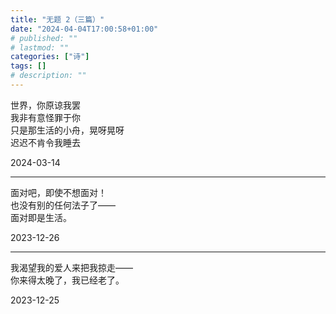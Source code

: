 ```yaml
---
title: "无题 2（三篇）"
date: "2024-04-04T17:00:58+01:00"
# published: ""
# lastmod: ""
categories: ["诗"]
tags: []
# description: ""
---
```

世界，你原谅我罢  
我非有意怪罪于你  
只是那生活的小舟，晃呀晃呀  
迟迟不肯令我睡去

2024-03-14

***

面对吧，即使不想面对！  
也没有别的任何法子了——  
面对即是生活。

2023-12-26

***

我渴望我的爱人来把我掠走——  
你来得太晚了，我已经老了。

2023-12-25
